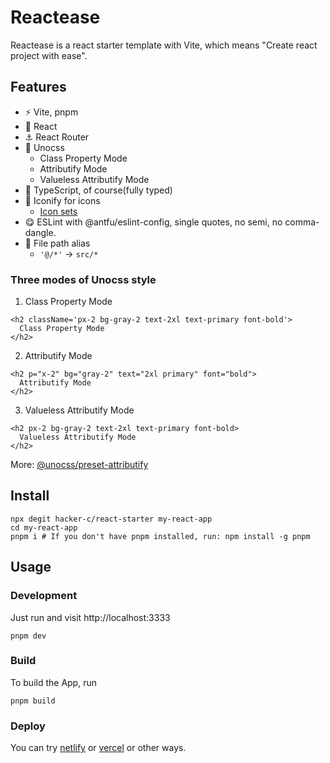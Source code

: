 # Reactease 

Reactease is a react starter template with Vite, which means "Create react project with ease".

## Features

- ⚡ Vite, pnpm
- 🚀 React
- ⚓ React Router
- 🎨 Unocss
  - Class Property Mode
  - Attributify Mode
  - Valueless Attributify Mode
- 💪 TypeScript, of course(fully typed)
- 🎈 Iconify for icons
  - [Icon sets](https://icon-sets.iconify.design/)
- 😋 ESLint with @antfu/eslint-config, single quotes, no semi, no comma-dangle.
- 📁 File path alias
  - `'@/*'` -> `src/*`


### Three modes of Unocss style

1. Class Property Mode

```tsx
<h2 className='px-2 bg-gray-2 text-2xl text-primary font-bold'>
  Class Property Mode
</h2>
```

2. Attributify Mode

```tsx
<h2 p="x-2" bg="gray-2" text="2xl primary" font="bold">
  Attributify Mode
</h2>
```

3. Valueless Attributify Mode

```tsx
<h2 px-2 bg-gray-2 text-2xl text-primary font-bold>
  Valueless Attributify Mode
</h2>
```

More: [@unocss/preset-attributify](https://www.npmjs.com/package/@unocss/preset-attributify)

## Install

```
npx degit hacker-c/react-starter my-react-app
cd my-react-app
pnpm i # If you don't have pnpm installed, run: npm install -g pnpm
```

## Usage

### Development

Just run and visit http://localhost:3333
```
pnpm dev
```

### Build

To build the App, run
```
pnpm build
```

### Deploy

You can try [netlify](https://www.netlify.com) or [vercel](https://vercel.com/) or other ways.
